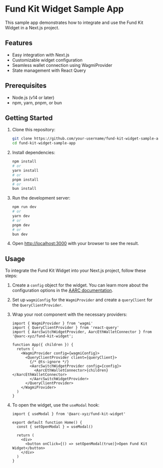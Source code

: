 # Fund Kit Widget Sample App

This sample app demonstrates how to integrate and use the Fund Kit Widget in a Next.js project.

## Features

- Easy integration with Next.js
- Customizable widget configuration
- Seamless wallet connection using WagmiProvider
- State management with React Query

## Prerequisites

- Node.js (v14 or later)
- npm, yarn, pnpm, or bun

## Getting Started

1. Clone this repository:
   ```bash
   git clone https://github.com/your-username/fund-kit-widget-sample-app.git
   cd fund-kit-widget-sample-app
   ```

2. Install dependencies:
   ```bash
   npm install
   # or
   yarn install
   # or
   pnpm install
   # or
   bun install
   ```

3. Run the development server:
   ```bash
   npm run dev
   # or
   yarn dev
   # or
   pnpm dev
   # or
   bun dev
   ```

4. Open [http://localhost:3000](http://localhost:3000) with your browser to see the result.

## Usage

To integrate the Fund Kit Widget into your Next.js project, follow these steps:

1. Create a `config` object for the widget. You can learn more about the configuration options in the [AARC documentation](https://docs.aarc.xyz/developer-docs/fund-kit/fund-kit-widget/config).

2. Set up `wagmiConfig` for the `WagmiProvider` and create a `queryClient` for the `QueryClientProvider`.

3. Wrap your root component with the necessary providers:

   ```tsx
   import { WagmiProvider } from 'wagmi'
   import { QueryClientProvider } from 'react-query'
   import { AarcSwitchWidgetProvider, AarcEthWalletConnector } from '@aarc-xyz/fund-kit-widget';

   function App({ children }) {
     return (
       <WagmiProvider config={wagmiConfig}>
         <QueryClientProvider client={queryClient}>
           {/* @ts-ignore */}
           <AarcSwitchWidgetProvider config={config}>
             <AarcEthWalletConnector>{children}</AarcEthWalletConnector>
           </AarcSwitchWidgetProvider>
         </QueryClientProvider>
       </WagmiProvider>
     )
   }
   ```

4. To open the widget, use the `useModal` hook:

   ```tsx
   import { useModal } from '@aarc-xyz/fund-kit-widget'

   export default function Home() {
     const { setOpenModal } = useModal()

     return (
       <div>
         <button onClick={() => setOpenModal(true)}>Open Fund Kit Widget</button>
       </div>
     )
   }
   ```